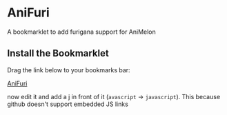 # AniFuri

A bookmarklet to add furigana support for AniMelon

## Install the Bookmarklet

Drag the link below to your bookmarks bar:

[AniFuri](<https://(function()%7Bconst%20appElement=document.querySelector(%22%5Bng-app%5D,%20%5Bdata-ng-app%5D%22);const%20injector=window.angular.element(appElement).injector();const%20$rootScope=injector.get(%22$rootScope%22);function%20findScope(scope,controllerName)%7Bif(scope.renderers)return%20scope;if(scope.$childHead)return%20findScope(scope.$childHead,controllerName);if(scope.$nextSibling)return%20findScope(scope.$nextSibling,controllerName);return%20null%7Dfunction%20annotateRuby(japaneseTextRaw,hiraganaTextRaw)%7Bconst%20rubyTextGroups=%5B%5D;const%20japaneseTextGroups=japaneseTextRaw.trim().split(%22%20%22);const%20hiraganaTextGroups=hiraganaTextRaw.trim().split(%22%20%22);for(let%20j=0;j%3CjapaneseTextGroups.length;j++)%7Bconst%20japaneseText=japaneseTextGroups%5Bj%5D;const%20hiraganaText=hiraganaTextGroups%5Bj%5D;let%20hiraganaIndex=0;let%20i=0;let%20rubyTextFrag=%22%22;while(i%3CjapaneseText.length)%7Bconst%20char=japaneseText%5Bi%5D;if(/%5B%5Cu4E00-%5Cu9FAF%5D/.test(char))%7Blet%20kanjiEnd=i+1;while(kanjiEnd%3CjapaneseText.length&&/%5B%5Cu4E00-%5Cu9FAF%5D/.test(japaneseText%5BkanjiEnd%5D))kanjiEnd++;const%20kanji=japaneseText.slice(i,kanjiEnd);const%20hiraganaEnd=japaneseText.length-kanjiEnd;const%20furigana=hiraganaText.slice(hiraganaIndex,hiraganaEnd?-hiraganaEnd:void%200);rubyTextFrag+=%60%3Cruby%3E$%7Bkanji%7D%3Crt%3E$%7Bfurigana%7D%3C/rt%3E%3C/ruby%3E%60;i=kanjiEnd;hiraganaIndex=hiraganaEnd%7Delse%7BrubyTextFrag+=char;i++;hiraganaIndex++%7D%7DrubyTextGroups.push(rubyTextFrag)%7Dconst%20rubyText=rubyTextGroups.join(%22%20%22);console.log(rubyText);return%20rubyText%7Dconst%20rubyCtx=%7B%7D;function%20maybeAnnotateRuby(dialogue,renderer)%7BrubyCtx%5Brenderer.subtitleLanguage%5D=%7Bdialogue:dialogue,renderer:renderer%7D;const%20otherCtx=Object.keys(rubyCtx).filter((x=%3Ex!==renderer.subtitleLanguage));if(!otherCtx.length)return;if(!otherCtx.every((x=%3ErubyCtx%5Bx%5D.dialogue.start===dialogue.start)))return;const%20hiraganaElement=document.querySelector(%22.layerhiragana%20.hiragana.subtitle%22);hiraganaElement.style.display=%22none%22;const%20japaneseElement=document.querySelector(%22.anjapanese%20.japanese.subtitle%22);const%20rubyText=annotateRuby(rubyCtx.japanese.dialogue._rawPartsString,rubyCtx.hiragana.dialogue._rawPartsString);japaneseElement.innerHTML=rubyText%7Dconst%20$scope=findScope($rootScope,%22videoCtrl%22);if(!$scope)%7Bconsole.error(%22Could%20not%20find%20the%20scope%20for%20controller%22);return%7Dconst%20japaneseRenderer=$scope.renderers.find((x=%3Ex.language===%22japanese%22));const%20hiraganaRenderer=$scope.renderers.find((x=%3Ex.language===%22hiragana%22));if(window.origJpRenderDraw)japaneseRenderer.renderer.draw=window.origJpRenderDraw;if(window.origHiRenderDraw)hiraganaRenderer.renderer.draw=window.origHiRenderDraw;window.origJpRenderDraw=japaneseRenderer.renderer.draw;window.origHiRenderDraw=hiraganaRenderer.renderer.draw;japaneseRenderer.renderer.draw=dialogue=%3E%7Bwindow.origJpRenderDraw.apply(japaneseRenderer.renderer,%5Bdialogue%5D);maybeAnnotateRuby(dialogue,japaneseRenderer.renderer)%7D;hiraganaRenderer.renderer.draw=dialogue=%3E%7Bwindow.origHiRenderDraw.apply(hiraganaRenderer.renderer,%5Bdialogue%5D);maybeAnnotateRuby(dialogue,hiraganaRenderer.renderer)%7D;%7D)();>)

now edit it and add a j in front of it (`avascript` -> `javascript`). This because github doesn't support embedded JS links
